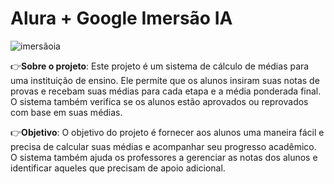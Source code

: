 # Alura + Google Imersão IA
![imersãoia](https://github.com/sophimoura/Alura_ImersaoIA/assets/124884847/9824943b-73d5-4cd1-aa51-c83158552c57)

👉**Sobre o projeto**: 
Este projeto é um sistema de cálculo de médias para uma instituição de ensino. Ele permite que os alunos insiram suas notas de provas e recebam suas médias para cada etapa e a média ponderada final. O sistema também verifica se os alunos estão aprovados ou reprovados com base em suas médias.

👉**Objetivo**:
O objetivo do projeto é fornecer aos alunos uma maneira fácil e precisa de calcular suas médias e acompanhar seu progresso acadêmico. O sistema também ajuda os professores a gerenciar as notas dos alunos e identificar aqueles que precisam de apoio adicional.



